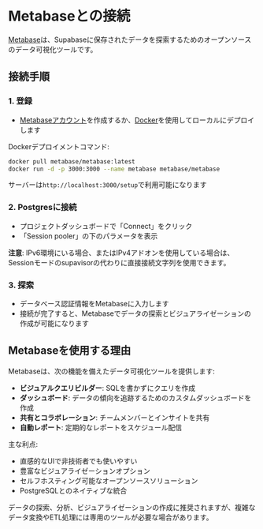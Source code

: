 # Metabaseとの接続

[Metabase](https://www.metabase.com/)は、Supabaseに保存されたデータを探索するためのオープンソースのデータ可視化ツールです。

## 接続手順

### 1. 登録

- [Metabaseアカウント](https://store.metabase.com/checkout)を作成するか、[Docker](https://www.docker.com/products/docker-desktop/)を使用してローカルにデプロイします

Dockerデプロイメントコマンド:

```bash
docker pull metabase/metabase:latest
docker run -d -p 3000:3000 --name metabase metabase/metabase
```

サーバーは`http://localhost:3000/setup`で利用可能になります

### 2. Postgresに接続

- プロジェクトダッシュボードで「Connect」をクリック
- 「Session pooler」の下のパラメータを表示

**注意**: IPv6環境にいる場合、またはIPv4アドオンを使用している場合は、Sessionモードのsupavisorの代わりに直接接続文字列を使用できます。

### 3. 探索

- データベース認証情報をMetabaseに入力します
- 接続が完了すると、Metabaseでデータの探索とビジュアライゼーションの作成が可能になります

## Metabaseを使用する理由

Metabaseは、次の機能を備えたデータ可視化ツールを提供します:

- **ビジュアルクエリビルダー**: SQLを書かずにクエリを作成
- **ダッシュボード**: データの傾向を追跡するためのカスタムダッシュボードを作成
- **共有とコラボレーション**: チームメンバーとインサイトを共有
- **自動レポート**: 定期的なレポートをスケジュール配信

主な利点:

- 直感的なUIで非技術者でも使いやすい
- 豊富なビジュアライゼーションオプション
- セルフホスティング可能なオープンソースソリューション
- PostgreSQLとのネイティブな統合

データの探索、分析、ビジュアライゼーションの作成に推奨されますが、複雑なデータ変換やETL処理には専用のツールが必要な場合があります。

